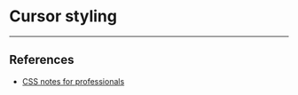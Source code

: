 # Cursor styling

---

## References

* [CSS notes for professionals](https://books.goalkicker.com/CSSBook/)
